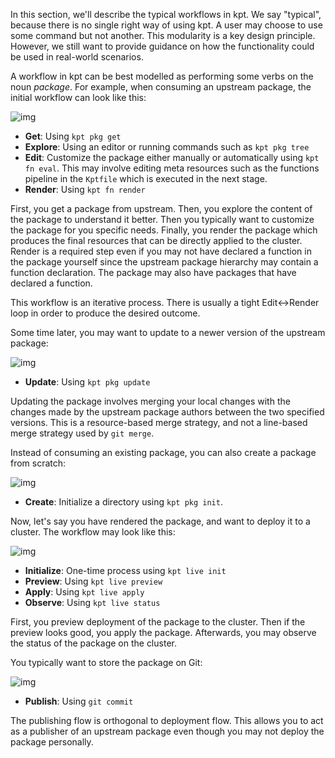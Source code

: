 In this section, we'll describe the typical workflows in kpt. We say "typical", because there is no
single right way of using kpt. A user may choose to use some command but not another. This
modularity is a key design principle. However, we still want to provide guidance on how the
functionality could be used in real-world scenarios.

A workflow in kpt can be best modelled as performing some verbs on the noun _package_.
For example, when consuming an upstream package, the initial workflow can look like this:

![img](/static/images/lifecycle/flow1.svg)

- **Get**: Using `kpt pkg get`
- **Explore**: Using an editor or running commands such as `kpt pkg tree`
- **Edit**: Customize the package either manually or automatically using `kpt fn eval`. This may
  involve editing meta resources such as the functions pipeline in the `Kptfile` which is executed
  in the next stage.
- **Render**: Using `kpt fn render`

First, you get a package from upstream. Then, you explore the content of the package to understand
it better. Then you typically want to customize the package for you specific needs. Finally,
you render the package which produces the final resources that can be directly applied to the
cluster. Render is a required step even if you may not have declared a function in the package
yourself since the upstream package hierarchy may contain a function declaration. The package may
also have packages that have declared a function.

This workflow is an iterative process. There is usually a tight Edit<->Render loop in order to
produce the desired outcome.

Some time later, you may want to update to a newer version of the upstream package:

![img](/static/images/lifecycle/flow2.svg)

- **Update**: Using `kpt pkg update`

Updating the package involves merging your local changes with the changes made by the upstream
package authors between the two specified versions. This is a resource-based merge strategy,
and not a line-based merge strategy used by `git merge`.

Instead of consuming an existing package, you can also create a package from scratch:

![img](/static/images/lifecycle/flow5.svg)

- **Create**: Initialize a directory using `kpt pkg init`.

Now, let's say you have rendered the package, and want to deploy it to a cluster. The workflow
may look like this:

![img](/static/images/lifecycle/flow3.svg)

- **Initialize**: One-time process using `kpt live init`
- **Preview**: Using `kpt live preview`
- **Apply**: Using `kpt live apply`
- **Observe**: Using `kpt live status`

First, you preview deployment of the package to the cluster. Then if the preview looks good,
you apply the package. Afterwards, you may observe the status of the package on the cluster.

You typically want to store the package on Git:

![img](/static/images/lifecycle/flow4.svg)

- **Publish**: Using `git commit`

The publishing flow is orthogonal to deployment flow. This allows you to act as a publisher of an
upstream package even though you may not deploy the package personally.
